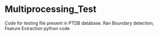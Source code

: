 # Multiprocessing_Test

Code for testing file present in PTDB database. Ran Boundary detection, Feature Extraction python code 
